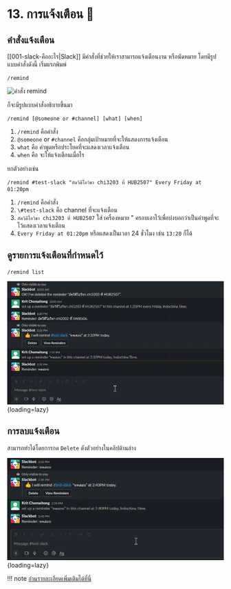 # 13. การแจ้งเตือน 🔔

## คำสั่งแจ้งเตือน

[[001-slack-คืออะไร|Slack]] มีคำสั่งที่ช่วยให้เราสามารถแจ้งเตือนงาน หรือนัดหมาย โดยมีรูปแบบคำสั่งดังนี้ เริ่มแรกพิมพ์ 

```
/remind
```

![คำสั่ง remind](https://d34u8crftukxnk.cloudfront.net/slackpress/prod/sites/6/remind-command.jpg)

ก็จะมีรูปแบบคำสั่งอธิบายขึ้นมา

```
/remind [@someone or #channel] [what] [when]
```

1. `/remind` คือคำสั่ง
2. `@someone` or `#channel` คือกลุ่มเป้าหมายที่จะให้แสดงการแจ้งเตือน
3. `what` คือ คำพูดหรือประโยคที่จะแสดงเวลาแจ้งเตือน 
4. `when` คือ จะให้แจ้งเตือนเมื่อไร 

ยกตัวอย่างเช่น 

```
/remind #test-slack "อัดวิดีโอวิชา chi3203 ที่ HUB2507" Every Friday at 01:20pm
```

1. `/remind` คือคำสั่ง
2. `\#test-slack` คือ channel ที่จะแจ้งเตือน
3. `อัดวิดีโอวิชา chi3203 ที่ HUB2507` ใส่ เครื่องหมาย  "  ครอบเอาไว้เพื่อบ่งบอกว่าเป็นคำพูดที่จะไว้แสดงเวลาแจ้งเตือน
4. `Every Friday at 01:20pm` หรือแสดงเป็นเวลา 24 ชั่วโมง เช่น `13:20` ก็ได้

## ดูรายการแจ้งเตือนที่กำหนดไว้

```
/remind list
```

![reminder list](../images/2023-01-30_14-43-11.gif){loading=lazy}

## การลบแจ้งเตือน

สามารถทำได้โดยการกด `Delete` ดังตัวอย่างในคลิปด้านล่าง

![การลบแจ้งเตือน](../images/2023-01-30_14-47-24.gif){loading=lazy}

!!! note
    [อ่านรายละเอียดเพิ่มเติมได้ที่นี่](https://slack.com/resources/using-slack/how-to-use-reminders-in-slack)

